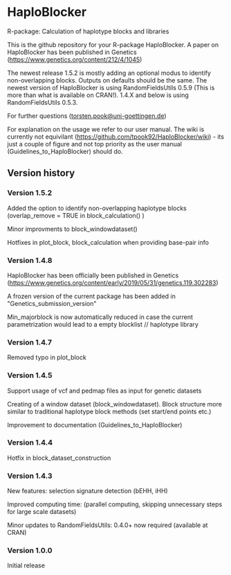 # HaploBlocker
R-package: Calculation of haplotype blocks and libraries

This is the github repository for your R-package HaploBlocker. 
A paper on HaploBlocker has been published in Genetics (https://www.genetics.org/content/212/4/1045)

The newest release 1.5.2 is mostly adding an optional modus to identify non-overlapping blocks. Outputs on defaults should be the same. The newest version of HaploBlocker is using RandomFieldsUtils 0.5.9 (This is more than what is available on CRAN!). 1.4.X and below is using RandomFieldsUtils 0.5.3.

For further questions (torsten.pook@uni-goettingen.de)

For explanation on the usage we refer to our user manual. The wiki is currently not equivilant (https://github.com/tpook92/HaploBlocker/wiki) - its just a couple of figure and not top priority as the user manual (Guidelines_to_HaploBlocker) should do.

## Version history

### Version 1.5.2

Added the option to identify non-overlapping haplotype blocks (overlap_remove = TRUE in block_calculation() )

Minor improvments to block_windowdataset()

Hotfixes in plot_block, block_calculation when providing base-pair info

### Version 1.4.8

HaploBlocker has been officially been published in Genetics (https://www.genetics.org/content/early/2019/05/31/genetics.119.302283)

A frozen version of the current package has been added in "Genetics_submission_version"

Min_majorblock is now automatically reduced in case the current parametrization would lead to a empty blocklist // haplotype library

### Version 1.4.7
Removed typo in plot_block

### Version 1.4.5
Support usage of vcf and pedmap files as input for genetic datasets

Creating of a window dataset (block_windowdataset). Block structure more similar to traditional haplotype block methods (set start/end points etc.)

Improvement to documentation (Guidelines_to_HaploBlocker)

### Version 1.4.4
Hotfix in block_dataset_construction

### Version 1.4.3
New features: selection signature detection (bEHH, iHH)

Improved computing time: (parallel computing, skipping unnecessary steps for large scale datasets)

Minor updates to RandomFieldsUtils: 0.4.0+ now required (available at CRAN)

### Version 1.0.0
Initial release

